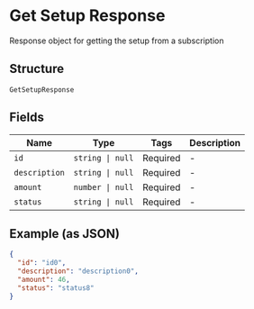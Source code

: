 
# Get Setup Response

Response object for getting the setup from a subscription

## Structure

`GetSetupResponse`

## Fields

| Name | Type | Tags | Description |
|  --- | --- | --- | --- |
| `id` | `string \| null` | Required | - |
| `description` | `string \| null` | Required | - |
| `amount` | `number \| null` | Required | - |
| `status` | `string \| null` | Required | - |

## Example (as JSON)

```json
{
  "id": "id0",
  "description": "description0",
  "amount": 46,
  "status": "status8"
}
```

